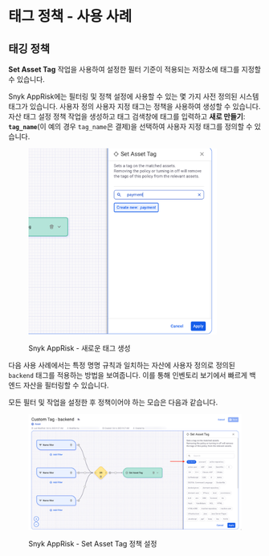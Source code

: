 # 태그 정책 - 사용 사례

## 태깅 정책

**Set Asset Tag** 작업을 사용하여 설정한 필터 기준이 적용되는 저장소에 태그를 지정할 수 있습니다.

Snyk AppRisk에는 필터링 및 정책 설정에 사용할 수 있는 몇 가지 사전 정의된 시스템 태그가 있습니다. 사용자 정의 사용자 지정 태그는 정책을 사용하여 생성할 수 있습니다. 자산 태그 설정 정책 작업을 생성하고 태그 검색창에 태그를 입력하고 **새로 만들기**: **`tag_name`**(이 예의 경우 `tag_name`은 결제)을 선택하여 사용자 지정 태그를 정의할 수 있습니다.

<figure><img src="../../../../.gitbook/assets/image (10).png" alt="AppRisk - 새 태그 생성" width="375"><figcaption><p>Snyk AppRisk - 새로운 태그 생성</p></figcaption></figure>

다음 사용 사례에서는 특정 명명 규칙과 일치하는 자산에 사용자 정의로 정의된 `backend` 태그를 적용하는 방법을 보여줍니다. 이를 통해 인벤토리 보기에서 빠르게 백엔드 자산을 필터링할 수 있습니다.

모든 필터 및 작업을 설정한 후 정책이어야 하는 모습은 다음과 같습니다.

<figure><img src="../../../../.gitbook/assets/Set tag.png" alt="AppRisk - Set Asset Tag 정책 설정"><figcaption><p>Snyk AppRisk - Set Asset Tag 정책 설정</p></figcaption></figure>
